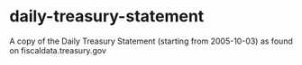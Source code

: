 # daily-treasury-statement
A copy of the Daily Treasury Statement (starting from 2005-10-03) as found on fiscaldata.treasury.gov
